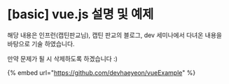 # \[basic\] vue.js 설명 및 예제

해당 내용은 인프런\(캡틴판교님\), 캡틴 판교의 블로그, dev 세미나에서 다녀온 내용을 바탕으로 기술 하였습니다.

만약 문제가 될 시 삭제하도록 하겠습니다 :\)

{% embed url="https://github.com/devhaeyeon/vueExample" %}

